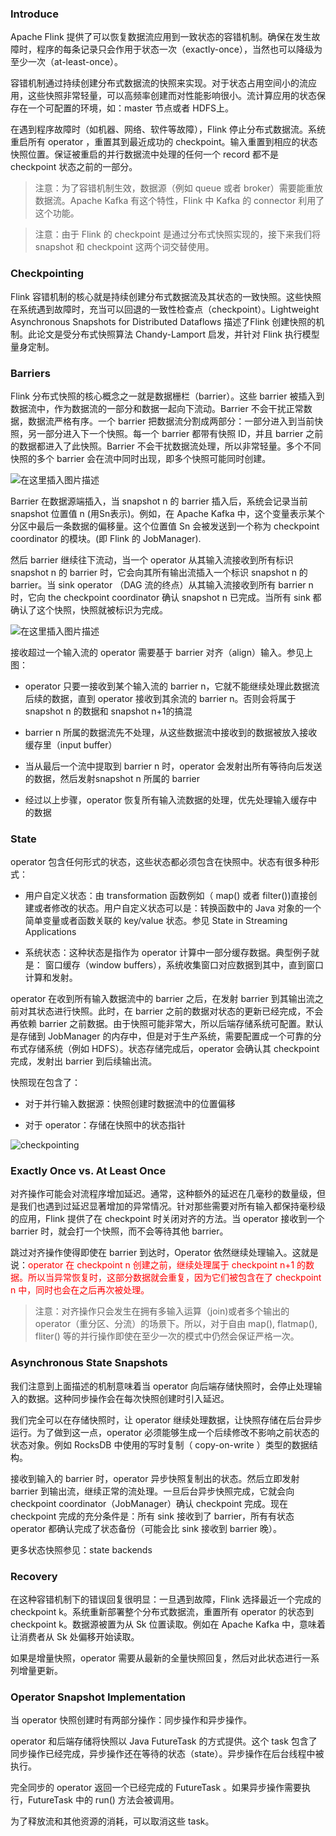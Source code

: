 
### Introduce
Apache Flink 提供了可以恢复数据流应用到一致状态的容错机制。确保在发生故障时，程序的每条记录只会作用于状态一次（exactly-once），当然也可以降级为至少一次（at-least-once）。

容错机制通过持续创建分布式数据流的快照来实现。对于状态占用空间小的流应用，这些快照非常轻量，可以高频率创建而对性能影响很小。流计算应用的状态保存在一个可配置的环境，如：master 节点或者 HDFS上。

在遇到程序故障时（如机器、网络、软件等故障），Flink 停止分布式数据流。系统重启所有 operator ，重置其到最近成功的 checkpoint。输入重置到相应的状态快照位置。保证被重启的并行数据流中处理的任何一个 record 都不是 checkpoint 状态之前的一部分。

>注意：为了容错机制生效，数据源（例如 queue 或者 broker）需要能重放数据流。Apache Kafka 有这个特性，Flink 中 Kafka 的 connector 利用了这个功能。

>注意：由于 Flink 的 checkpoint 是通过分布式快照实现的，接下来我们将 snapshot 和 checkpoint 这两个词交替使用。

### Checkpointing
Flink 容错机制的核心就是持续创建分布式数据流及其状态的一致快照。这些快照在系统遇到故障时，充当可以回退的一致性检查点（checkpoint）。Lightweight Asynchronous Snapshots for Distributed Dataflows 描述了Flink 创建快照的机制。此论文是受分布式快照算法 Chandy-Lamport 启发，并针对 Flink 执行模型量身定制。

### Barriers
Flink 分布式快照的核心概念之一就是数据栅栏（barrier）。这些 barrier 被插入到数据流中，作为数据流的一部分和数据一起向下流动。Barrier 不会干扰正常数据，数据流严格有序。一个 barrier 把数据流分割成两部分：一部分进入到当前快照，另一部分进入下一个快照。每一个 barrier 都带有快照 ID，并且 barrier 之前的数据都进入了此快照。Barrier 不会干扰数据流处理，所以非常轻量。多个不同快照的多个 barrier 会在流中同时出现，即多个快照可能同时创建。

![在这里插入图片描述](https://img-blog.csdnimg.cn/20200118155414168.png?x-oss-process=image/watermark,type_ZmFuZ3poZW5naGVpdGk,shadow_10,text_aHR0cHM6Ly9ibG9nLmNzZG4ubmV0L3UwMTE2MjQxNTc=,size_16,color_FFFFFF,t_70)

Barrier 在数据源端插入，当 snapshot n 的 barrier 插入后，系统会记录当前 snapshot 位置值 n (用Sn表示)。例如，在 Apache Kafka 中，这个变量表示某个分区中最后一条数据的偏移量。这个位置值 Sn 会被发送到一个称为 checkpoint coordinator 的模块。(即 Flink 的 JobManager).

然后 barrier 继续往下流动，当一个 operator 从其输入流接收到所有标识 snapshot n 的 barrier 时，它会向其所有输出流插入一个标识 snapshot n 的 barrier。当 sink operator （DAG 流的终点）从其输入流接收到所有 barrier n 时，它向 the checkpoint coordinator 确认 snapshot n 已完成。当所有 sink 都确认了这个快照，快照就被标识为完成。

![在这里插入图片描述](https://img-blog.csdnimg.cn/20200118155603657.png?x-oss-process=image/watermark,type_ZmFuZ3poZW5naGVpdGk,shadow_10,text_aHR0cHM6Ly9ibG9nLmNzZG4ubmV0L3UwMTE2MjQxNTc=,size_16,color_FFFFFF,t_70)

接收超过一个输入流的 operator 需要基于 barrier 对齐（align）输入。参见上图：

- operator 只要一接收到某个输入流的 barrier n，它就不能继续处理此数据流后续的数据，直到 operator 接收到其余流的 barrier n。否则会将属于 snapshot n 的数据和 snapshot n+1的搞混

- barrier n 所属的数据流先不处理，从这些数据流中接收到的数据被放入接收缓存里（input buffer）

- 当从最后一个流中提取到 barrier n 时，operator 会发射出所有等待向后发送的数据，然后发射snapshot n 所属的 barrier

- 经过以上步骤，operator 恢复所有输入流数据的处理，优先处理输入缓存中的数据

### State
operator 包含任何形式的状态，这些状态都必须包含在快照中。状态有很多种形式：

- 用户自定义状态：由 transformation 函数例如（ map() 或者 filter())直接创建或者修改的状态。用户自定义状态可以是：转换函数中的 Java 对象的一个简单变量或者函数关联的 key/value 状态。参见 State in Streaming Applications

- 系统状态：这种状态是指作为 operator 计算中一部分缓存数据。典型例子就是： 窗口缓存（window buffers），系统收集窗口对应数据到其中，直到窗口计算和发射。

operator 在收到所有输入数据流中的 barrier 之后，在发射 barrier 到其输出流之前对其状态进行快照。此时，在 barrier 之前的数据对状态的更新已经完成，不会再依赖 barrier 之前数据。由于快照可能非常大，所以后端存储系统可配置。默认是存储到 JobManager 的内存中，但是对于生产系统，需要配置成一个可靠的分布式存储系统（例如 HDFS）。状态存储完成后，operator 会确认其 checkpoint 完成，发射出 barrier 到后续输出流。

快照现在包含了：

- 对于并行输入数据源：快照创建时数据流中的位置偏移

- 对于 operator：存储在快照中的状态指针

![checkpointing](https://img-blog.csdnimg.cn/20200118155928801.png?x-oss-process=image/watermark,type_ZmFuZ3poZW5naGVpdGk,shadow_10,text_aHR0cHM6Ly9ibG9nLmNzZG4ubmV0L3UwMTE2MjQxNTc=,size_16,color_FFFFFF,t_70)

### Exactly Once vs. At Least Once
对齐操作可能会对流程序增加延迟。通常，这种额外的延迟在几毫秒的数量级，但是我们也遇到过延迟显著增加的异常情况。针对那些需要对所有输入都保持毫秒级的应用，Flink 提供了在 checkpoint 时关闭对齐的方法。当 operator 接收到一个 barrier 时，就会打一个快照，而不会等待其他 barrier。

跳过对齐操作使得即使在 barrier 到达时，Operator 依然继续处理输入。这就是说：<font color="red">operator 在 checkpoint n 创建之前，继续处理属于 checkpoint n+1 的数据。所以当异常恢复时，这部分数据就会重复，因为它们被包含在了 checkpoint n 中，同时也会在之后再次被处理。</font>

>注意：对齐操作只会发生在拥有多输入运算（join)或者多个输出的 operator（重分区、分流）的场景下。所以，对于自由 map(), flatmap(), fliter() 等的并行操作即使在至少一次的模式中仍然会保证严格一次。

### Asynchronous State Snapshots
我们注意到上面描述的机制意味着当 operator 向后端存储快照时，会停止处理输入的数据。这种同步操作会在每次快照创建时引入延迟。

我们完全可以在存储快照时，让 operator 继续处理数据，让快照存储在后台异步运行。为了做到这一点，operator 必须能够生成一个后续修改不影响之前状态的状态对象。例如 RocksDB 中使用的写时复制（ copy-on-write ）类型的数据结构。

接收到输入的 barrier 时，operator 异步快照复制出的状态。然后立即发射 barrier 到输出流，继续正常的流处理。一旦后台异步快照完成，它就会向 checkpoint coordinator（JobManager）确认 checkpoint 完成。现在 checkpoint 完成的充分条件是：所有 sink 接收到了 barrier，所有有状态 operator 都确认完成了状态备份（可能会比 sink 接收到 barrier 晚）。

更多状态快照参见：state backends

### Recovery
在这种容错机制下的错误回复很明显：一旦遇到故障，Flink 选择最近一个完成的 checkpoint k。系统重新部署整个分布式数据流，重置所有 operator 的状态到 checkpoint k。数据源被置为从 Sk 位置读取。例如在 Apache Kafka 中，意味着让消费者从 Sk 处偏移开始读取。

如果是增量快照，operator 需要从最新的全量快照回复，然后对此状态进行一系列增量更新。

### Operator Snapshot Implementation
当 operator 快照创建时有两部分操作：同步操作和异步操作。

operator 和后端存储将快照以 Java FutureTask 的方式提供。这个 task 包含了同步操作已经完成，异步操作还在等待的状态（state）。异步操作在后台线程中被执行。

完全同步的 operator 返回一个已经完成的 FutureTask 。如果异步操作需要执行，FutureTask 中的 run() 方法会被调用。

为了释放流和其他资源的消耗，可以取消这些 task。
